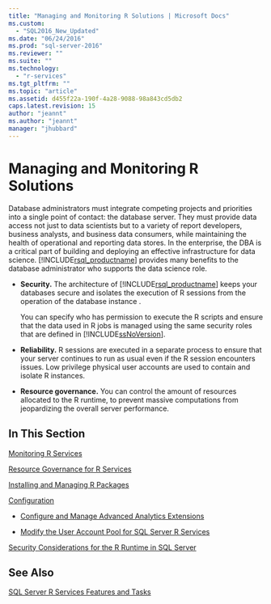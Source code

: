 ```yaml
---
title: "Managing and Monitoring R Solutions | Microsoft Docs"
ms.custom: 
  - "SQL2016_New_Updated"
ms.date: "06/24/2016"
ms.prod: "sql-server-2016"
ms.reviewer: ""
ms.suite: ""
ms.technology: 
  - "r-services"
ms.tgt_pltfrm: ""
ms.topic: "article"
ms.assetid: d455f22a-190f-4a28-9088-98a843cd5db2
caps.latest.revision: 15
author: "jeannt"
ms.author: "jeannt"
manager: "jhubbard"
---
```

# Managing and Monitoring R Solutions
  Database administrators must integrate competing projects and priorities into a single point of contact: the database server. They must provide data access not just to data scientists but to a variety of report developers, business analysts, and business data consumers, while maintaining the health of operational and reporting data stores. In the enterprise, the DBA is a critical part of building and deploying an effective infrastructure for data science. [!INCLUDE[rsql_productname](../../includes/rsql-productname-md.md)] provides many benefits to the database administrator who supports the data science role.  
  
-   **Security.** The architecture of [!INCLUDE[rsql_productname](../../includes/rsql-productname-md.md)] keeps your databases secure and isolates the execution of R sessions from the operation of the database instance .  
  
     You can specify who has permission to execute the R scripts and ensure that the data used in R jobs is managed using the same security roles that are defined in [!INCLUDE[ssNoVersion](../../includes/ssnoversion-md.md)].  
  
-   **Reliability.** R sessions are executed in a separate process to ensure that your server continues to run as usual even if the R session encounters issues. Low privilege physical user accounts are used to contain and isolate R instances.   
  
-   **Resource governance.** You can control the amount of resources allocated to the R runtime, to prevent massive computations from jeopardizing the overall server performance.  
  
  
## In This Section  
 [Monitoring R Services](../../advanced-analytics/r-services/monitoring-r-services.md)
 
 [Resource Governance for R Services](../../advanced-analytics/r-services/resource-governance-for-r-services.md)
 
[Installing and Managing R Packages](../../advanced-analytics/r-services/installing-and-managing-r-packages.md)
  
[Configuration](../../advanced-analytics/r-services/configuration-sql-server-r-services.md) 

+ [Configure and Manage Advanced Analytics Extensions](../../advanced-analytics/r-services/configure-and-manage-advanced-analytics-extensions.md)  
  
+  [Modify the User Account Pool for SQL Server R Services](../../advanced-analytics/r-services/modify-the-user-account-pool-for-sql-server-r-services.md)  

 [Security Considerations for the R Runtime in SQL Server](../../advanced-analytics/r-services/security-considerations-for-the-r-runtime-in-sql-server.md)  
  
 
  
## See Also  
 [SQL Server R Services Features and Tasks](../../advanced-analytics/r-services/sql-server-r-services-features-and-tasks.md)  
  
  
